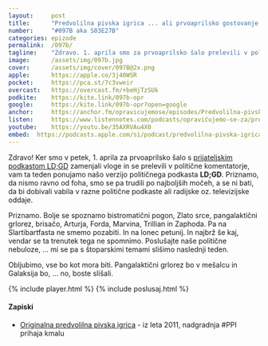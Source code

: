 ```yaml
---
layout: 	post
title:  	"Predvolilna pivska igrica ... ali prvoaprilsko gostovanje v podkastu LD;GD"
number: 	"#097B aka S03E27B"
categories:	epizode
permalink:	/097b/
tagline: 	"Zdravo. 1. aprila smo za prvoaprilsko šalo prelevili v politične komentatorje iz podkasta LD;GD, kako nam je šlo, preverite v epizodi."
image:		/assets/img/097b.jpg
cover:		/assets/img/cover/097B@2x.png
apple:		https://apple.co/3j40WSR
pocket:		https://pca.st/7c3vweir
overcast:	https://overcast.fm/+beHjTzSUk
podkite:	https://kite.link/097b-opr
google:		https://kite.link/097b-opr?open=google
anchor:		https://anchor.fm/opravicujemose/episodes/Predvolilna-pivska-igrica-----ali-prvoaprilsko-gostovanje-v-podkastu-LDGD-e1gluh0
listen:		https://www.listennotes.com/podcasts/opravičujemo-se-za/predvolilna-pivska-igrica-ZjWpgBK9hsw/embed/
youtube:	https://youtu.be/35AXRVAu4X0
embed:	https://podcasts.apple.com/si/podcast/predvolilna-pivska-igrica-ali-prvoaprilsko-gostovanje-v-podkastu-ld-gd/id1514750013?i=1000556140874
---
```


Zdravo! Ker smo v petek, 1. aprila za prvoaprilsko šalo s [prijateljskim podkastom LD;GD](https://metinalista.si/category/ldgd/) zamenjali vloge in se prelevili v politične komentatorje, vam ta teden ponujamo našo verzijo političnega podkasta **LD;GD**. Priznamo, da nismo ravno od foha, smo se pa trudili po najboljših močeh, a se ni bati, da bi dobivali vabila v razne politične podkaste ali radijske oz. televizijske oddaje. 

Priznamo. Bolje se spoznamo bistromatični pogon, Zlato srce, pangalaktični grlorez, brisačo, Arturja, Forda, Marvina, Trillian in Zaphoda. Pa na Slartibartfasta ne smemo pozabiti. In na lonec petunij. In najbrž še kaj, vendar se ta trenutek tega ne spomnimo. Poslušajte naše politične nebuloze, ... mi se pa s štoparskimi temami slišimo naslednji teden. 

Obljubimo, vse bo kot mora biti. Pangalaktični grlorez bo v mešalcu in Galaksija bo, ... no, boste slišali. 

{% include player.html %}
{% include poslusaj.html %}

<!--break-->

#### Zapiski

- [Originalna predvolilna pivska igrica](http://www.zvpl.com/42/clanki/predvolilna-pivska-igrica-za-se-zabavnejsi-ogled-soocenj/) - iz leta 2011, nadgradnja #PPI prihaja kmalu